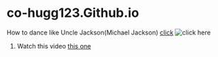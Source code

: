 # co-hugg123.Github.io
How to dance like Uncle Jackson(Michael Jackson)
[click](https://co-hugg123.github.io/cutedogs.html)
![click here](https://news.wttw.com/sites/default/files/styles/full/public/field/image/02.%20Roman%20Banks%20as%20%27MJ%27%20and%20the%20cast%20of%20the%20MJ%20First%20National%20Tour.%20Photo%20by%20Matthew%20Murphy%2C%20MurphyMade.jpg?itok=ZseMHqXu)
1) Watch this video [this one](https://youtu.be/EHdctcgVarg)
  
 

